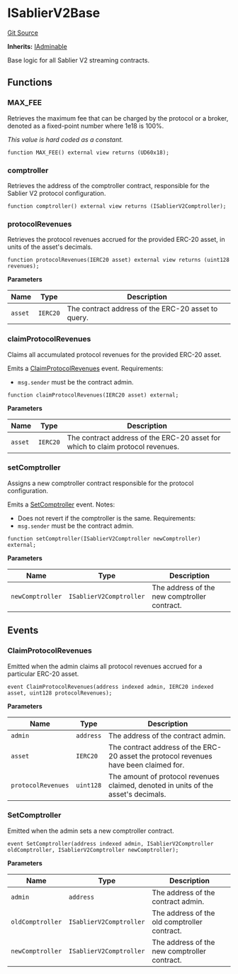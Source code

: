 # ISablierV2Base

[Git Source](https://github.com/sablier-labs/v2-core/blob/a4bf69cf7024006b9a324eef433f20b74597eaaf/src/interfaces/ISablierV2Base.sol)

**Inherits:** [IAdminable](/docs/contracts/v2/reference/core/interfaces/interface.IAdminable.md)

Base logic for all Sablier V2 streaming contracts.

## Functions

### MAX_FEE

Retrieves the maximum fee that can be charged by the protocol or a broker, denoted as a fixed-point number where 1e18 is
100%.

_This value is hard coded as a constant._

```solidity
function MAX_FEE() external view returns (UD60x18);
```

### comptroller

Retrieves the address of the comptroller contract, responsible for the Sablier V2 protocol configuration.

```solidity
function comptroller() external view returns (ISablierV2Comptroller);
```

### protocolRevenues

Retrieves the protocol revenues accrued for the provided ERC-20 asset, in units of the asset's decimals.

```solidity
function protocolRevenues(IERC20 asset) external view returns (uint128 revenues);
```

**Parameters**

| Name    | Type     | Description                                        |
| ------- | -------- | -------------------------------------------------- |
| `asset` | `IERC20` | The contract address of the ERC-20 asset to query. |

### claimProtocolRevenues

Claims all accumulated protocol revenues for the provided ERC-20 asset.

Emits a
[ClaimProtocolRevenues](/docs/contracts/v2/reference/core/interfaces/interface.ISablierV2Base.md#claimprotocolrevenues)
event. Requirements:

- `msg.sender` must be the contract admin.

```solidity
function claimProtocolRevenues(IERC20 asset) external;
```

**Parameters**

| Name    | Type     | Description                                                                    |
| ------- | -------- | ------------------------------------------------------------------------------ |
| `asset` | `IERC20` | The contract address of the ERC-20 asset for which to claim protocol revenues. |

### setComptroller

Assigns a new comptroller contract responsible for the protocol configuration.

Emits a [SetComptroller](/docs/contracts/v2/reference/core/interfaces/interface.ISablierV2Base.md#setcomptroller) event.
Notes:

- Does not revert if the comptroller is the same. Requirements:
- `msg.sender` must be the contract admin.

```solidity
function setComptroller(ISablierV2Comptroller newComptroller) external;
```

**Parameters**

| Name             | Type                    | Description                                  |
| ---------------- | ----------------------- | -------------------------------------------- |
| `newComptroller` | `ISablierV2Comptroller` | The address of the new comptroller contract. |

## Events

### ClaimProtocolRevenues

Emitted when the admin claims all protocol revenues accrued for a particular ERC-20 asset.

```solidity
event ClaimProtocolRevenues(address indexed admin, IERC20 indexed asset, uint128 protocolRevenues);
```

**Parameters**

| Name               | Type      | Description                                                                           |
| ------------------ | --------- | ------------------------------------------------------------------------------------- |
| `admin`            | `address` | The address of the contract admin.                                                    |
| `asset`            | `IERC20`  | The contract address of the ERC-20 asset the protocol revenues have been claimed for. |
| `protocolRevenues` | `uint128` | The amount of protocol revenues claimed, denoted in units of the asset's decimals.    |

### SetComptroller

Emitted when the admin sets a new comptroller contract.

```solidity
event SetComptroller(address indexed admin, ISablierV2Comptroller oldComptroller, ISablierV2Comptroller newComptroller);
```

**Parameters**

| Name             | Type                    | Description                                  |
| ---------------- | ----------------------- | -------------------------------------------- |
| `admin`          | `address`               | The address of the contract admin.           |
| `oldComptroller` | `ISablierV2Comptroller` | The address of the old comptroller contract. |
| `newComptroller` | `ISablierV2Comptroller` | The address of the new comptroller contract. |
